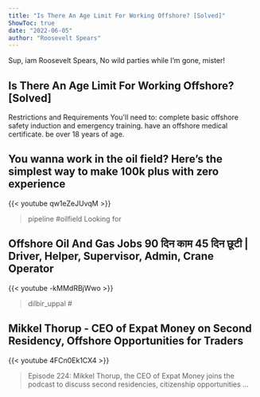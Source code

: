 ```yaml
---
title: "Is There An Age Limit For Working Offshore? [Solved]"
ShowToc: true 
date: "2022-06-05"
author: "Roosevelt Spears" 
---
```


Sup, iam Roosevelt Spears, No wild parties while I’m gone, mister!
## Is There An Age Limit For Working Offshore? [Solved]
Restrictions and Requirements You'll need to: complete basic offshore safety induction and emergency training. have an offshore medical certificate. be over 18 years of age.

## You wanna work in the oil field? Here’s the simplest way to make 100k plus with zero experience
{{< youtube qw1eZeJUvqM >}}
>pipeline #oilfield Looking for 

## Offshore Oil And Gas Jobs 90 दिन काम 45 दिन छूटी | Driver, Helper, Supervisor, Admin, Crane Operator
{{< youtube -kMMdRBjWwo >}}
>dilbir_uppal #

## Mikkel Thorup - CEO of Expat Money on Second Residency, Offshore Opportunities for Traders
{{< youtube 4FCn0Ek1CX4 >}}
>Episode 224: Mikkel Thorup, the CEO of Expat Money joins the podcast to discuss second residencies, citizenship opportunities ...


